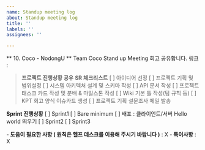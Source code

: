 ```yaml
---
name: Standup meeting log
about: Standup meeting log
title: ''
labels: ''
assignees: ''

---
```


** 10. Coco - NodongU **
Team Coco Stand up Meeting 회고 공유합니다.
링크 : 
> **프로젝트 진행상황 공유**
**SR 체크리스트**
 [  ] 아이디어 선정
 [  ] 프로젝트 기획 및 범위설정
 [  ] 시스템 아키텍처 설계 및 스키마 작성
 [  ] API 문서 작성
 [  ] 프로젝트 태스크 카드 작성 및 분배 & 마일스톤 작성
 [  ] Wiki 기본 틀 작성(팀 규칙 등)
 [  ] KPT 회고 양식 이슈카드 생성
 [  ] 프로젝트 기획 설문조사 메일 발송

**Sprint 진행상황**
 [  ] Sprint1
    [  ] Bare minimum
    [  ] 배포 : 클라이언트/서버 Hello world 띄우기
 [  ] Sprint2
 [  ] Sprint3

**- 도움이 필요한 사항 ( 원칙은 헬프 데스크를 이용해 주시기 바랍니다 )**
  : X
**- 특이사항**
  : X
